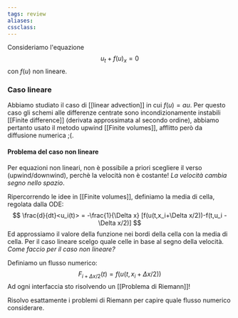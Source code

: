 ```yaml
---
tags: review
aliases:
cssclass:
---
```

 
Consideriamo l'equazione
$$
u_t + f(u)_x = 0
$$
con $f(u)$ non lineare.
### Caso lineare
Abbiamo studiato il caso di [[linear advection]] in cui $f(u) = au$. Per questo caso gli schemi alle differenze centrate sono incondizionamente instabili [[Finite difference]] (derivata approssimata al secondo ordine), abbiamo pertanto usato il metodo upwind [[Finite volumes]], afflitto però da diffusione numerica ;(.
#### Problema del caso non lineare
Per equazioni non lineari, non è possibile a priori scegliere il verso (upwind/downwind), perchè la velocità non è costante! _La velocità cambia segno nello spazio_.

Ripercorrendo le idee in [[Finite volumes]], definiamo la media di cella, regolata dalla ODE:
$$
\frac{d}{dt}<u_i(t)> = -\frac{1}{\Delta x} [f(u(t,x_i+\Delta x/2))-f(t,u_i - \Delta x/2)]
$$
Ed approssiamo il valore della funzione nei bordi della cella con la media di cella. Per il caso lineare scelgo quale celle in base al segno della velocità. _Come faccio per il caso non lineare?_

Definiamo un flusso numerico:
$$
F_{i+\Delta x/2}(t) = f(u(t,x_i + \Delta x/2))
$$
Ad ogni interfaccia sto risolvendo un [[Problema di Riemann]]!

Risolvo esattamente i problemi di Riemann per capire quale flusso numerico considerare.
